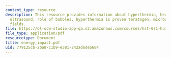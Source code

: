 ```yaml
---
content_type: resource
description: This resource provides information about hyperthermia, heat teratogenesis,
  ultrasound, role of bubbles, hyperthermia is proven teratogen, microwaves, and electromagnetic
  fields.
file: https://ol-ocw-studio-app-qa.s3.amazonaws.com/courses/hst-071-human-reproductive-biology-fall-2005/779125cb2ba8c1b9e381242ad6de5684_energy_impact.pdf
file_type: application/pdf
resourcetype: Document
title: energy_impact.pdf
uid: 779125cb-2ba8-c1b9-e381-242ad6de5684
---
```

